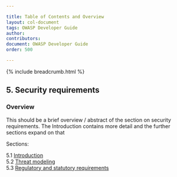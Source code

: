 ```yaml
---

title: Table of Contents and Overview
layout: col-document
tags: OWASP Developer Guide
author:
contributors:
document: OWASP Developer Guide
order: 500

---
```


{% include breadcrumb.html %}
## 5. Security requirements

### Overview
This should be a brief overview / abstract of the section on security requirements.
The Introduction contains more detail and the further sections expand on that

Sections:

5.1 [Introduction](01-security-requirements.md)  
5.2 [Threat modeling](02-threat-modeling.md)  
5.3 [Regulatory and statutory requirements](03-regulatory-statutory-requirements.md)
